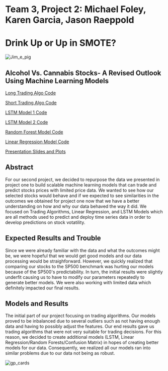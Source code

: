 # Team 3, Project 2: Michael Foley, Karen Garcia, Jason Raeppold

# Drink Up or Up in SMOTE?
![Jim_e_pig]()

## Alcohol Vs. Cannabis Stocks- A Revised Outlook Using Machine Learning Models 

[Long Trading Algo Code](https://github.com/themichaelfoley/MKJ_FinTech_Project_2/blob/main/Files/BUD_long_algo.ipynb) 

[Short Trading Algo Code](https://github.com/themichaelfoley/MKJ_FinTech_Project_2/blob/main/Files/VFF_short_algo.ipynb) 

[LSTM Model 1 Code](https://github.com/themichaelfoley/MKJ_FinTech_Project_2/blob/main/Files/LSTM_model_1.ipynb) 

[LSTM Model 2 Code](https://github.com/themichaelfoley/MKJ_FinTech_Project_2/blob/main/Files/LSTM_model_2.ipynb) 

[Random Forest Model Code]()

[Linear Regression Model Code]()

[Presentation Slides and Plots]()

## Abstract
For our second project, we decided to repurpose the data we presented in project one to build scalable machine learning models that can trade and predict 
stocks prices with limited price data. We wanted to see how our selected stocks would behave and if we expected to see similarities in the outcomes we obtained for project one now that we have a better understanding on how and why our data behaved the way it did. We focused on Trading Algorithms, Linear Regression, and LSTM Models which are all methods used to predict and deploy time series data in order to develop predictions on stock votatility. 

## Expected Results and Trouble
Since we were already familiar with the data and what the outcomes might be, we were hopeful that we would get good models and our data processing would be straighforward. However, we quickly realized that comparing our stocks to the SP500 benchmark was hurting our models because of the SP500's predictability. In turn, the initial results were slightly underfit causing us to have to modify our parameters repeatedly to generate better models. We were also working with limited data which definitely impacted our final results. 

## Models and Results 
The initial part of our project focusing on trading algorithms. Our models proved to be inbalanced due to several outliers such as not having enough data and having to possibly adjust the features. Our end results gave us trading algorithms that were not very suitable for trading decisions. For this reason, we decided to create additional models (LSTM, Linear Regression/Random Forests/Confusion Matrix) in hopes of creating better models for our data. Consequently, we realized all our models ran into similar problems due to our data not being as robust. 

![gp_cards](https://www.eurixgroup.com/wp-content/uploads/2021/01/ml-e1610553826718.jpg)

